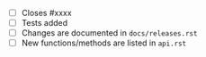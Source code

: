 <!-- Feel free to remove check-list items aren't relevant to your change -->

- [ ] Closes #xxxx
- [ ] Tests added
- [ ] Changes are documented in `docs/releases.rst`
- [ ] New functions/methods are listed in `api.rst`
